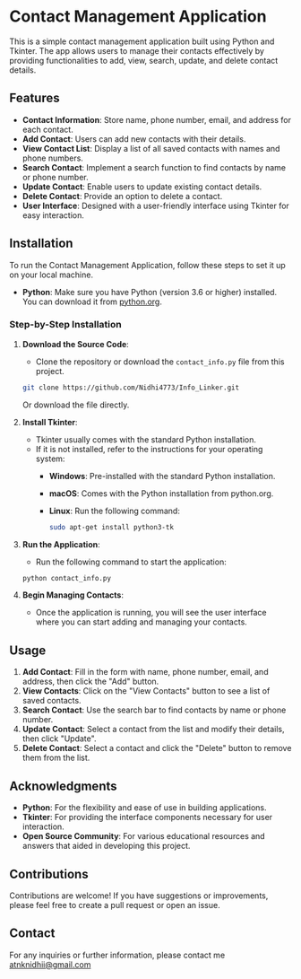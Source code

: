 # Contact Management Application
This is a simple contact management application built using Python and Tkinter. The app allows users to manage their contacts effectively by providing functionalities to add, view, search, update, and delete contact details.

## Features
- **Contact Information**: Store name, phone number, email, and address for each contact.
- **Add Contact**: Users can add new contacts with their details.
- **View Contact List**: Display a list of all saved contacts with names and phone numbers.
- **Search Contact**: Implement a search function to find contacts by name or phone number.
- **Update Contact**: Enable users to update existing contact details.
- **Delete Contact**: Provide an option to delete a contact.
- **User Interface**: Designed with a user-friendly interface using Tkinter for easy interaction.

## Installation
To run the Contact Management Application, follow these steps to set it up on your local machine.

- **Python**: Make sure you have Python (version 3.6 or higher) installed. You can download it from [python.org](https://www.python.org/downloads/).

### Step-by-Step Installation

1. **Download the Source Code**:
   - Clone the repository or download the `contact_info.py` file from this project.

   ```bash
   git clone https://github.com/Nidhi4773/Info_Linker.git
   ```

   Or download the file directly.

2. **Install Tkinter**:
   - Tkinter usually comes with the standard Python installation.
   - If it is not installed, refer to the instructions for your operating system:
     - **Windows**: Pre-installed with the standard Python installation.
     - **macOS**: Comes with the Python installation from python.org.
     - **Linux**: Run the following command:

       ```bash
       sudo apt-get install python3-tk
       ```
3. **Run the Application**:
   - Run the following command to start the application:

   ```bash
   python contact_info.py
   ```

4. **Begin Managing Contacts**:
   - Once the application is running, you will see the user interface where you can start adding and managing your contacts.

## Usage
1. **Add Contact**: Fill in the form with name, phone number, email, and address, then click the "Add" button.
2. **View Contacts**: Click on the "View Contacts" button to see a list of saved contacts.
3. **Search Contact**: Use the search bar to find contacts by name or phone number.
4. **Update Contact**: Select a contact from the list and modify their details, then click "Update".
5. **Delete Contact**: Select a contact and click the "Delete" button to remove them from the list.

## Acknowledgments
- **Python**: For the flexibility and ease of use in building applications.
- **Tkinter**: For providing the interface components necessary for user interaction.
- **Open Source Community**: For various educational resources and answers that aided in developing this project.

## Contributions
Contributions are welcome! If you have suggestions or improvements, please feel free to create a pull request or open an issue.

## Contact
For any inquiries or further information, please contact me atnknidhii@gmail.com


